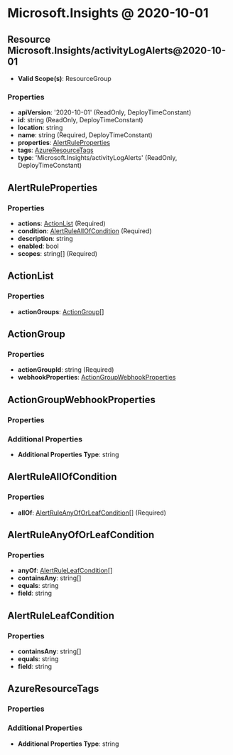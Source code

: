 # Microsoft.Insights @ 2020-10-01

## Resource Microsoft.Insights/activityLogAlerts@2020-10-01
* **Valid Scope(s)**: ResourceGroup
### Properties
* **apiVersion**: '2020-10-01' (ReadOnly, DeployTimeConstant)
* **id**: string (ReadOnly, DeployTimeConstant)
* **location**: string
* **name**: string (Required, DeployTimeConstant)
* **properties**: [AlertRuleProperties](#alertruleproperties)
* **tags**: [AzureResourceTags](#azureresourcetags)
* **type**: 'Microsoft.Insights/activityLogAlerts' (ReadOnly, DeployTimeConstant)

## AlertRuleProperties
### Properties
* **actions**: [ActionList](#actionlist) (Required)
* **condition**: [AlertRuleAllOfCondition](#alertruleallofcondition) (Required)
* **description**: string
* **enabled**: bool
* **scopes**: string[] (Required)

## ActionList
### Properties
* **actionGroups**: [ActionGroup](#actiongroup)[]

## ActionGroup
### Properties
* **actionGroupId**: string (Required)
* **webhookProperties**: [ActionGroupWebhookProperties](#actiongroupwebhookproperties)

## ActionGroupWebhookProperties
### Properties
### Additional Properties
* **Additional Properties Type**: string

## AlertRuleAllOfCondition
### Properties
* **allOf**: [AlertRuleAnyOfOrLeafCondition](#alertruleanyoforleafcondition)[] (Required)

## AlertRuleAnyOfOrLeafCondition
### Properties
* **anyOf**: [AlertRuleLeafCondition](#alertruleleafcondition)[]
* **containsAny**: string[]
* **equals**: string
* **field**: string

## AlertRuleLeafCondition
### Properties
* **containsAny**: string[]
* **equals**: string
* **field**: string

## AzureResourceTags
### Properties
### Additional Properties
* **Additional Properties Type**: string

